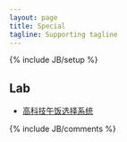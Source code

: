 ```yaml
---
layout: page
title: Special
tagline: Supporting tagline
---
```

{% include JB/setup %}

<h2>Lab</h2>
<ul class="posts">
    <li><a href="/special/hlss.html" target="_blank">高科技午饭选择系统</a></li>
</ul>

{% include JB/comments %}